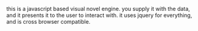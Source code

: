 this is a javascript based visual novel engine. you supply it with the data, and it presents it to the user to interact with. it uses jquery for everything, and is cross browser compatible.